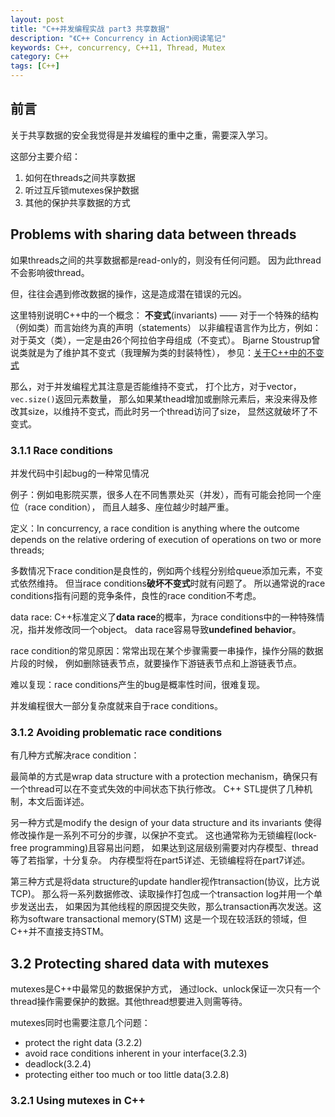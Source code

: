 ```yaml
---
layout: post
title: "C++并发编程实战 part3 共享数据"
description: "《C++ Concurrency in Action》阅读笔记"
keywords: C++, concurrency, C++11, Thread, Mutex
category: C++
tags: [C++]
---
```


## 前言
关于共享数据的安全我觉得是并发编程的重中之重，需要深入学习。

这部分主要介绍：
1. 如何在threads之间共享数据
2. 听过互斥锁mutexes保护数据
3. 其他的保护共享数据的方式

## Problems with sharing data between threads
如果threads之间的共享数据都是read-only的，则没有任何问题。
因为此thread不会影响彼thread。

但，往往会遇到修改数据的操作，这是造成潜在错误的元凶。

这里特别说明C++中的一个概念：
**不变式**(invariants) —— 对于一个特殊的结构（例如类）而言始终为真的声明（statements）
以非编程语言作为比方，例如：对于英文（类），一定是由26个阿拉伯字母组成（不变式）。
Bjarne Stoustrup曾说类就是为了维护其不变式（我理解为类的封装特性），
参见：[关于C++中的不变式](http://my.oschina.net/xtfggef/blog/56558?fromerr=fgRQvkhj)

那么，对于并发编程尤其注意是否能维持不变式，
打个比方，对于vector，`vec.size()`返回元素数量，
那么如果某thead增加或删除元素后，来没来得及修改其size，以维持不变式，而此时另一个thread访问了size，
显然这就破坏了不变式。

### 3.1.1 Race conditions
并发代码中引起bug的一种常见情况

例子：例如电影院买票，很多人在不同售票处买（并发），而有可能会抢同一个座位（race condition），
而且人越多、座位越少时越严重。

定义：In concurrency, a race condition is anything where the outcome depends on the relative ordering of execution of operations on two or more threads;

多数情况下race condition是良性的，例如两个线程分别给queue添加元素，不变式依然维持。
但当race conditions**破坏不变式**时就有问题了。
所以通常说的race conditions指有问题的竞争条件，良性的race condition不考虑。

data race: C++标准定义了**data race**的概率，为race conditions中的一种特殊情况，指并发修改同一个object。
data race容易导致**undefined behavior**。

race condition的常见原因：常常出现在某个步骤需要一串操作，操作分隔的数据片段的时候，
例如删除链表节点，就要操作下游链表节点和上游链表节点。


难以复现：race conditions产生的bug是概率性时间，很难复现。

并发编程很大一部分复杂度就来自于race conditions。

### 3.1.2 Avoiding problematic race conditions
有几种方式解决race condition：

最简单的方式是wrap data structure with a protection mechanism，确保只有一个thread可以在不变式失效的中间状态下执行修改。
C++ STL提供了几种机制，本文后面详述。

另一种方式是modify the design of your data structure and its invariants
使得修改操作是一系列不可分的步骤，以保护不变式。
这也通常称为无锁编程(lock-free programming)且容易出问题，
如果达到这层级别需要对内存模型、thread等了若指掌，十分复杂。
内存模型将在part5详述、无锁编程将在part7详述。

第三种方式是将data structure的update handler视作transaction(协议，比方说TCP)。
那么将一系列数据修改、读取操作打包成一个transaction log并用一个单步发送出去，
如果因为其他线程的原因提交失败，那么transaction再次发送。这称为software transactional memory(STM)
这是一个现在较活跃的领域，但C++并不直接支持STM。


## 3.2 Protecting shared data with mutexes
mutexes是C++中最常见的数据保护方式，
通过lock、unlock保证一次只有一个thread操作需要保护的数据。其他thread想要进入则需等待。

mutexes同时也需要注意几个问题：

* protect the right data (3.2.2)
* avoid race conditions inherent in your interface(3.2.3)
* deadlock(3.2.4)
* protecting either too much or too little data(3.2.8)

### 3.2.1 Using mutexes in C++

